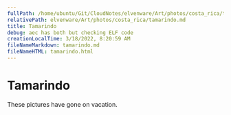 ```yaml
---
fullPath: /home/ubuntu/Git/CloudNotes/elvenware/Art/photos/costa_rica/tamarindo.md
relativePath: elvenware/Art/photos/costa_rica/tamarindo.md
title: Tamarindo
debug: aec has both but checking ELF code
creationLocalTime: 3/18/2022, 8:20:59 AM
fileNameMarkdown: tamarindo.md
fileNameHTML: tamarindo.html
---
```


<!-- toc -->
<!-- tocstop -->

Tamarindo
=========

These pictures have gone on vacation.
